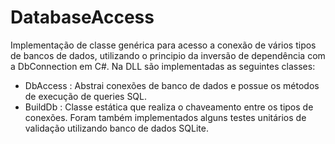 # DatabaseAccess
Implementação de classe genérica para acesso a conexão de vários tipos de bancos de dados, utilizando o principio da inversão de dependência com a DbConnection em C#.
Na DLL são implementadas as seguintes classes:
* DbAccess : Abstrai conexões de banco de dados e possue os métodos de execução de queries SQL.
* BuildDb : Classe estática que realiza o chaveamento entre os tipos de conexões.
Foram também implementados alguns testes unitários de validação utilizando banco de dados SQLite.